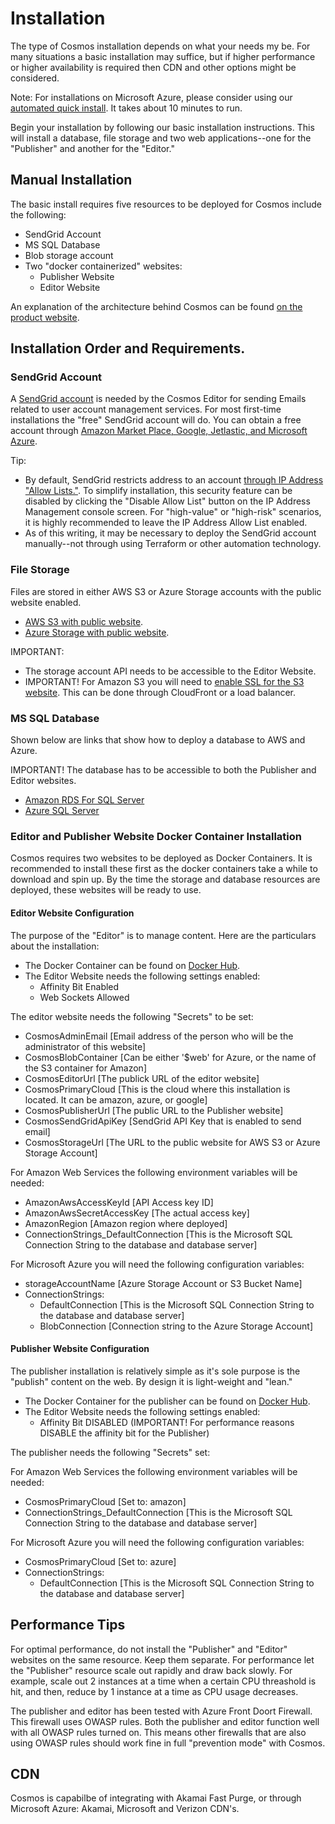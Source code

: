 # Installation

The type of Cosmos installation depends on what your needs my be. For many situations a basic installation may suffice,
but if higher performance or higher availability is required then CDN and other options might be considered.

Note: For installations on Microsoft Azure, please consider using our [automated quick install](https://cosmos.moonrise.net/get_started/install).  It takes about 10 minutes to run.

Begin your installation by following our basic installation instructions. This will install a database, file storage and
two web applications--one for the "Publisher" and another for the "Editor."

## Manual Installation

The basic install requires five resources to be deployed for Cosmos include the following: 

* SendGrid Account
* MS SQL Database
* Blob storage account
* Two "docker containerized" websites:
  * Publisher Website
  * Editor Website

An explanation of the architecture behind Cosmos can be found [on the product website](https://cosmos.moonrise.net/blog).

## Installation Order and Requirements.

### SendGrid Account

A [SendGrid account](https://docs.sendgrid.com/for-developers/partners) is needed by the Cosmos Editor for sending Emails related to user account management services. For most first-time installations the "free" SendGrid account will do.  You can obtain a free account through [Amazon Market Place, Google, Jetlastic, and Microsoft Azure](https://docs.sendgrid.com/for-developers/partners).

Tip:
* By default, SendGrid restricts address to an account [through IP Address "Allow Lists."](https://docs.sendgrid.com/ui/account-and-settings/ip-access-management). To simplify installation, this security feature can be disabled by clicking the "Disable Allow List" button on the IP Address Management console screen.  For "high-value" or "high-risk" scenarios, it is highly recommended to leave the IP Address Allow List enabled.
* As of this writing, it may be necessary to deploy the SendGrid account manually--not through using Terraform or other automation technology.

### File Storage

Files are stored in either AWS S3 or Azure Storage accounts with the public website enabled.

* [AWS S3 with public website](https://docs.aws.amazon.com/AmazonS3/latest/userguide/HostingWebsiteOnS3Setup.html). 
* [Azure Storage with public website](https://docs.microsoft.com/en-us/azure/storage/blobs/storage-blob-static-website).

IMPORTANT:
* The storage account API needs to be accessible to the Editor Website.
* IMPORTANT! For Amazon S3 you will need to [enable SSL for the S3 website](https://aws.amazon.com/premiumsupport/knowledge-center/cloudfront-serve-static-website/). This can be done through CloudFront or a load balancer.

### MS SQL Database

Shown below are links that show how to deploy a database to AWS and Azure.

IMPORTANT! The database has to be accessible to both the Publisher and Editor websites.

* [Amazon RDS For SQL Server](https://aws.amazon.com/rds/sqlserver/)
* [Azure SQL Server](https://azure.microsoft.com/en-us/products/azure-sql/database/)

### Editor and Publisher Website Docker Container Installation

Cosmos requires two websites to be deployed as Docker Containers. It is recommended to install these first as the docker containers take a while to download and spin up.  By the time the storage and database resources are deployed, these websites will be ready to use.

#### Editor Website Configuration

The purpose of the "Editor" is to manage content.  Here are the particulars about the installation:

* The Docker Container can be found on [Docker Hub](https://hub.docker.com/repository/docker/toiyabe/cosmoseditor).
* The Editor Website needs the following settings enabled:
  * Affinity Bit Enabled
  * Web Sockets Allowed

The editor website needs the following "Secrets" to be set:

* CosmosAdminEmail [Email address of the person who will be the administrator of this website]
* CosmosBlobContainer [Can be either '$web' for Azure, or the name of the S3 container for Amazon]
* CosmosEditorUrl [The publick URL of the editor website]
* CosmosPrimaryCloud [This is the cloud where this installation is located. It can be amazon, azure, or google]
* CosmosPublisherUrl [The public URL to the Publisher website]
* CosmosSendGridApiKey [SendGrid API Key that is enabled to send email]
* CosmosStorageUrl [The URL to the public website for AWS S3 or Azure Storage Account]

For Amazon Web Services the following environment variables will be needed:

* AmazonAwsAccessKeyId [API Access key ID]
* AmazonAwsSecretAccessKey [The actual access key]
* AmazonRegion [Amazon region where deployed]
* ConnectionStrings_DefaultConnection [This is the Microsoft SQL Connection String to the database and database server]

For Microsoft Azure you will need the following configuration variables:

* storageAccountName [Azure Storage Account or S3 Bucket Name]
* ConnectionStrings:
  * DefaultConnection [This is the Microsoft SQL Connection String to the database and database server]
  * BlobConnection [Connection string to the Azure Storage Account]

#### Publisher Website Configuration

The publisher installation is relatively simple as it's sole purpose is the "publish" content on the web. By design it is light-weight and "lean."

* The Docker Container for the publisher can be found on [Docker Hub](https://hub.docker.com/repository/docker/toiyabe/cosmospublisher).
* The Editor Website needs the following settings enabled:
  * Affinity Bit DISABLED (IMPORTANT! For performance reasons DISABLE the affinity bit for the Publisher)

The publisher needs the following "Secrets" set:

For Amazon Web Services the following environment variables will be needed:
* CosmosPrimaryCloud [Set to: amazon]
* ConnectionStrings_DefaultConnection [This is the Microsoft SQL Connection String to the database and database server]

For Microsoft Azure you will need the following configuration variables:

* CosmosPrimaryCloud [Set to: azure]
* ConnectionStrings:
  * DefaultConnection [This is the Microsoft SQL Connection String to the database and database server]

## Performance Tips

For optimal performance, do not install the "Publisher" and "Editor" websites on the same resource.  Keep them separate.  For performance let the "Publisher" resource scale out rapidly and draw back slowly.  For example, scale out 2 instances at a time when a certain CPU threashold is hit, and then, reduce by 1 instance at a time as CPU usage decreases.

The publisher and editor has been tested with Azure Front Doort Firewall. This firewall uses OWASP rules.  Both the publisher and editor function well with all OWASP rules turned on.  This means other firewalls that are also using OWASP rules should work fine in full "prevention mode" with Cosmos.

## CDN

Cosmos is capabilbe of integrating with Akamai Fast Purge, or through Microsoft Azure: Akamai, Microsoft and Verizon CDN's.
